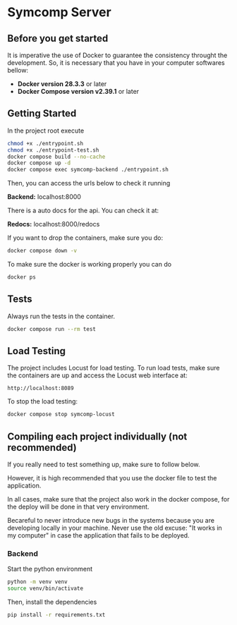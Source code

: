 # Symcomp Server

## Before you get started

It is imperative the use of Docker to guarantee the consistency throught the development. So, it is necessary that you have in your computer softwares bellow:

- **Docker version 28.3.3** or later
- **Docker Compose version v2.39.1** or later

## Getting Started

In the project root execute

```bash
chmod +x ./entrypoint.sh
chmod +x ./entrypoint-test.sh
docker compose build --no-cache
docker compose up -d
docker compose exec symcomp-backend ./entrypoint.sh
```

Then, you can access the urls below to check it running

**Backend:** localhost:8000

There is a auto docs for the api. You can check it at:

**Redocs:** localhost:8000/redocs

If you want to drop the containers, make sure you do:

```bash
docker compose down -v
```

To make sure the docker is working properly you can do

```bash
docker ps
```

## Tests

Always run the tests in the container.

```bash
docker compose run --rm test
```

## Load Testing

The project includes Locust for load testing. To run load tests, make sure the containers are up and access the Locust web interface at:

```
http://localhost:8089
```

To stop the load testing:

```bash
docker compose stop symcomp-locust
```

## Compiling each project individually (not recommended)

If you really need to test something up, make sure to follow below.

However, it is high recommended that you use the docker file to test the application.

In all cases, make sure that the project also work in the docker compose, for the deploy will be done in that very environment.

Becareful to never introduce new bugs in the systems because you are developing locally in your machine. Never use the old excuse: "It works in my computer" in case the application that fails to be deployed.

### Backend

Start the python environment

```bash
python -m venv venv
source venv/bin/activate
```

Then, install the dependencies

```bash
pip install -r requirements.txt
```
